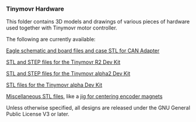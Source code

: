 ### Tinymovr Hardware

This folder contains 3D models and drawings of various pieces of hardware used together with Tinymovr motor controller.

The following are currently available:

[Eagle schematic and board files and case STL for CAN Adapter](./CANine/)

[STL and STEP files for the Tinymovr R2 Dev Kit](./DevKit_R2/)

[STL and STEP files for the Tinymovr alpha2 Dev Kit](./DevKit_alpha2/)

[STL files for the Tinymovr alpha Dev Kit](./DevKit_alpha/)

[Miscellaneous STL files](./misc/), like a [jig for centering encoder magnets](./misc/magnet_jig.stl)

Unless otherwise specified, all designs are released under the GNU General Public License V3 or later.
